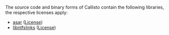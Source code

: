 The source code and binary forms of Callisto contain the following libraries, the respective licenses apply:

- [asar](https://github.com/RPGHacker/asar) ([License](Asar-License))
- [libntfslinks](https://github.com/caskater4/libntfslinks) ([License](libntfslinks-License))